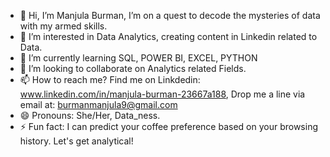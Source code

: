 - 👋 Hi, I’m Manjula Burman,  I’m on a quest to decode the mysteries of data with my armed skills.
- 👀 I’m interested in Data Analytics, creating content in Linkedin related to Data.
- 🌱 I’m currently learning SQL, POWER BI, EXCEL, PYTHON
- 💞️ I’m looking to collaborate on Analytics related Fields.
- 📫 How to reach me? Find me on Linkdedin: www.linkedin.com/in/manjula-burman-23667a188, Drop me a line via email at: burmanmanjula9@gmail.com
- 😄 Pronouns: She/Her, Data_ness.
- ⚡ Fun fact: I can predict your coffee preference based on your browsing history. Let's get analytical!

<!---
mnjBr/mnjBr is a ✨ special ✨ repository because its `README.md` (this file) appears on your GitHub profile.
You can click the Preview link to take a look at your changes.
--->
